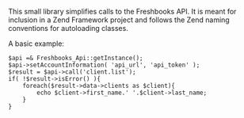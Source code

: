 This small library simplifies calls to the Freshbooks API. It is meant for inclusion in a Zend Framework project and follows the Zend naming conventions for autoloading classes.

A basic example:
```
$api =& Freshbooks_Api::getInstance();
$api->setAccountInformation( 'api_url', 'api_token' );
$result = $api->call('client.list');
if( !$result->isError() ){
    foreach($result->data->clients as $client){
        echo $client->first_name.' '.$client->last_name;
    }
}
```